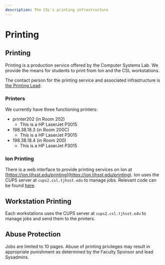 ```yaml
---
description: The CSL's printing infrastructure
---
```


# Printing

## Printing

Printing is a production service offered by the Computer Systems Lab. We provide the means for students to print from Ion and the CSL workstations.

The contact person for the printing service and associated infrastructure is [the Printing Lead](../../general/sysadmins-list.md#current-leads).

### Printers

We currently have three functioning printers:

* printer202 \(in Room 202\)
  * This is a HP LaserJet P3015
* 198.38.18.3 \(in Room 200C\)
  * This is a HP LaserJet P3015
* 198.38.18.4 \(in Room 200\)
  * This is a HP LaserJet P3015

### Ion Printing

There is a web interface to provide printing services on Ion at [https://ion.tjhsst.edu/printing](https://ion.tjhsst.edu/printing). Ion uses the CUPS server at `cups2.csl.tjhsst.edu` to manage jobs. Relevant code can be found [here](https://github.com/tjcsl/ion/tree/master/intranet/apps/printing).

## Workstation Printing

Each workstations uses the CUPS server at `cups2.csl.tjhsst.edu` to manage jobs and send them to the printers.

## Abuse Protection

Jobs are limited to 10 pages. Abuse of printing privileges may result in appropriate punishment as determined by the Faculty Sponsor and lead Sysadmins.


